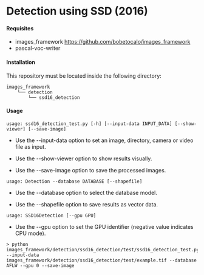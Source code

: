 # Detection using SSD (2016)

#### Requisites
- images_framework https://github.com/bobetocalo/images_framework
- pascal-voc-writer

#### Installation
This repository must be located inside the following directory:
```
images_framework
    └── detection
        └── ssd16_detection
```
#### Usage
```
usage: ssd16_detection_test.py [-h] [--input-data INPUT_DATA] [--show-viewer] [--save-image]
```

* Use the --input-data option to set an image, directory, camera or video file as input.

* Use the --show-viewer option to show results visually.

* Use the --save-image option to save the processed images.
```
usage: Detection --database DATABASE [--shapefile]
```

* Use the --database option to select the database model.

* Use the --shapefile option to save results as vector data.
```
usage: SSD16Detection [--gpu GPU]
```

* Use the --gpu option to set the GPU identifier (negative value indicates CPU mode).
```
> python images_framework/detection/ssd16_detection/test/ssd16_detection_test.py --input-data images_framework/detection/ssd16_detection/test/example.tif --database AFLW --gpu 0 --save-image
```
